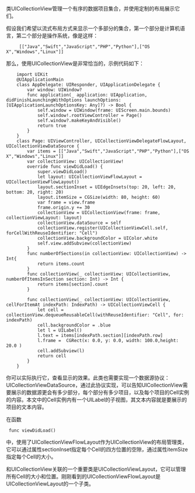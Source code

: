 类UICollectionView管理一个有序的数据项目集合，并使用定制的布局展示它们。

假设我们希望以流式布局方式来显示一个多部分的集合，第一个部分是计算机语言，第二个部分是操作系统，像是这样：

         [["Java","Swift","JavaScript","PHP","Python"],["OS X","Windows","Linux"]]

那么，使用UICollectionView是非常恰当的，示例代码如下：

        import UIKit
        @UIApplicationMain
        class AppDelegate: UIResponder, UIApplicationDelegate {
            var window: UIWindow?
            func application(_ application: UIApplication, didFinishLaunchingWithOptions launchOptions: [UIApplicationLaunchOptionsKey: Any]?) -> Bool {
                self.window = UIWindow(frame: UIScreen.main.bounds)
                self.window!.rootViewController = Page()
                self.window?.makeKeyAndVisible()
                return true
            }
        }
        class Page: UIViewController, UICollectionViewDelegateFlowLayout, UICollectionViewDataSource {
            var items = [["Java","Swift","JavaScript","PHP","Python"],["OS X","Windows","Linux"]]
            var collectionView: UICollectionView!
            override func viewDidLoad() {
                super.viewDidLoad()
                let layout: UICollectionViewFlowLayout = UICollectionViewFlowLayout()
                layout.sectionInset = UIEdgeInsets(top: 20, left: 20, bottom: 20, right: 20)
                layout.itemSize = CGSize(width: 80, height: 60)
                var frame = view.frame
                frame.origin.y += 30
                collectionView = UICollectionView(frame: frame, collectionViewLayout: layout)
                collectionView.dataSource = self
                collectionView.register(UICollectionViewCell.self, forCellWithReuseIdentifier: "Cell")
                collectionView.backgroundColor = UIColor.white
                self.view.addSubview(collectionView)
            }
            func numberOfSections(in collectionView: UICollectionView) -> Int{
                return items.count
            }
            func collectionView(_ collectionView: UICollectionView, numberOfItemsInSection section: Int) -> Int {
                return items[section].count
            }
            
            func collectionView(_ collectionView: UICollectionView, cellForItemAt indexPath: IndexPath) -> UICollectionViewCell {
                let cell = collectionView.dequeueReusableCell(withReuseIdentifier: "Cell", for: indexPath)
                cell.backgroundColor = .blue
                let l = UILabel()
                l.text = items[indexPath.section][indexPath.row]
                l.frame =  CGRect(x: 0.0, y: 0.0, width: 100.0,height: 20.0 )
                cell.addSubview(l)
                return cell
            }
        }
        
你可以实际执行它，查看显示的效果。此类也需要实现一个数据源协议：UICollectionViewDataSource，通过此协议实现，可以告知UICollectionView需要展示的数据源更会有多少部分，每个部分有多少项目，以及每个项目的Cell实例的内容。本文中的Cell实例内有一个UILabel的子视图，其文本内容就是要展示的项目的文本内容。

在函数

     func viewDidLoad() 

中，使用了UICollectionViewFlowLayout作为UICollectionView的布局管理类，它可以通过属性sectionInset指定每个Cell的四方位置的空隙，通过属性itemSize指定每个Cell的大小。

和UICollectionView关联的一个重要类是UICollectionViewLayout，它可以管理所有Cell的大小和位置。刚刚看到的UICollectionViewFlowLayout是UICollectionViewLayout的一个子类。
